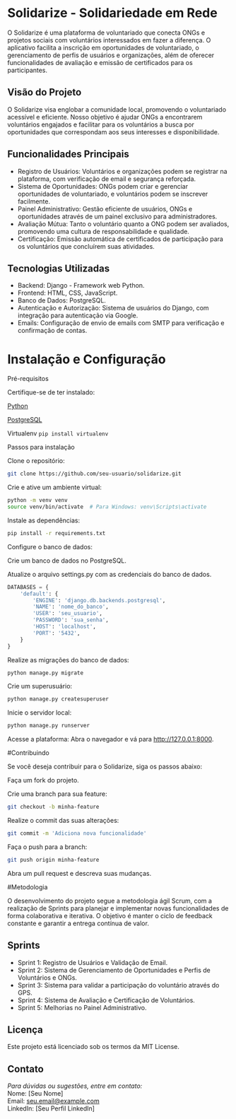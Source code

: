 # Solidarize - Solidariedade em Rede  

O Solidarize é uma plataforma de voluntariado que conecta ONGs e projetos sociais com voluntários interessados em fazer a diferença. O aplicativo facilita a inscrição em oportunidades de voluntariado, o gerenciamento de perfis de usuários e organizações, além de oferecer funcionalidades de avaliação e emissão de certificados para os participantes.

## Visão do Projeto  

O Solidarize visa englobar a comunidade local, promovendo o voluntariado acessível e eficiente. Nosso objetivo é ajudar ONGs a encontrarem voluntários engajados e facilitar para os voluntários a busca por oportunidades que correspondam aos seus interesses e disponibilidade.

## Funcionalidades Principais  

- Registro de Usuários: Voluntários e organizações podem se registrar na plataforma, com verificação de email e segurança reforçada.  
- Sistema de Oportunidades: ONGs podem criar e gerenciar oportunidades de voluntariado, e voluntários podem se inscrever facilmente.  
- Painel Administrativo: Gestão eficiente de usuários, ONGs e oportunidades através de um painel exclusivo para administradores.  
- Avaliação Mútua: Tanto o voluntário quanto a ONG podem ser avaliados, promovendo uma cultura de responsabilidade e qualidade.  
- Certificação: Emissão automática de certificados de participação para os voluntários que concluírem suas atividades.  

## Tecnologias Utilizadas  

+ Backend: Django - Framework web Python.
+ Frontend: HTML, CSS, JavaScript.
+ Banco de Dados: PostgreSQL.
+ Autenticação e Autorização: Sistema de usuários do Django, com integração para autenticação via Google.
+ Emails: Configuração de envio de emails com SMTP para verificação e confirmação de contas.

# Instalação e Configuração  

Pré-requisitos

Certifique-se de ter instalado:

[Python](https://www.python.org/downloads/)

[PostgreSQL](https://www.postgresql.org/download/)

Virtualenv ``` pip install virtualenv ```

Passos para instalação

Clone o repositório:

```sh
git clone https://github.com/seu-usuario/solidarize.git
```

Crie e ative um ambiente virtual:

```sh
python -m venv venv
source venv/bin/activate  # Para Windows: venv\Scripts\activate
```

Instale as dependências:

```sh
pip install -r requirements.txt
```

Configure o banco de dados:

Crie um banco de dados no PostgreSQL.

Atualize o arquivo settings.py com as credenciais do banco de dados.

```py
DATABASES = {
    'default': {
        'ENGINE': 'django.db.backends.postgresql',
        'NAME': 'nome_do_banco',
        'USER': 'seu_usuario',
        'PASSWORD': 'sua_senha',
        'HOST': 'localhost',
        'PORT': '5432',
    }
}
```
Realize as migrações do banco de dados:

```sh
python manage.py migrate
```

Crie um superusuário:

```sh
python manage.py createsuperuser
```

Inicie o servidor local:

```sh
python manage.py runserver
```

Acesse a plataforma: Abra o navegador e vá para http://127.0.0.1:8000.

#Contribuindo

Se você deseja contribuir para o Solidarize, siga os passos abaixo:

Faça um fork do projeto.

Crie uma branch para sua feature:
```sh
git checkout -b minha-feature
```

Realize o commit das suas alterações:
```sh
git commit -m 'Adiciona nova funcionalidade'
```

Faça o push para a branch:
```sh
git push origin minha-feature
```

Abra um pull request e descreva suas mudanças.

#Metodologia

O desenvolvimento do projeto segue a metodologia ágil Scrum, com a realização de Sprints para planejar e implementar novas funcionalidades de forma colaborativa e iterativa. O objetivo é manter o ciclo de feedback constante e garantir a entrega contínua de valor.

## Sprints  

- Sprint 1: Registro de Usuários e Validação de Email.  
- Sprint 2: Sistema de Gerenciamento de Oportunidades e Perfis de Voluntários e ONGs.  
- Sprint 3: Sistema para validar a participação do voluntário através do GPS.  
- Sprint 4: Sistema de Avaliação e Certificação de Voluntários.  
- Sprint 5: Melhorias no Painel Administrativo.

## Licença   

Este projeto está licenciado sob os termos da MIT License.  

## Contato  

*Para dúvidas ou sugestões, entre em contato:*  
Nome: [Seu Nome]  
Email: seu.email@example.com  
LinkedIn: [Seu Perfil LinkedIn]  
